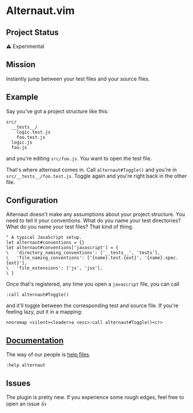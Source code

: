 # Alternaut.vim

## Project Status
:warning: Experimental

## Mission
Instantly jump between your test files and your source files.

## Example
Say you've got a project structure like this:
```
src/
  __tests__/
    logic.test.js
    foo.test.js
  logic.js
  foo.js
```

and you're editing `src/foo.js`. You want to open the test file.

That's where alternaut comes in. Call `alternaut#Toggle()` and you're in
`src/__tests__/foo.test.js`. Toggle again and you're right back in the other
file.

## Configuration
Alternaut doesn't make any assumptions about your project structure. You need
to tell it your conventions. What do you name your test directories? What do
you name your test files? That kind of thing.

```viml
" A typical JavaScript setup.
let alternaut#conventions = {}
let alternaut#conventions['javascript'] = {
\   'directory_naming_conventions': ['__tests__', 'tests'],
\   'file_naming_conventions': ['{name}.test.{ext}', '{name}.spec.{ext}'],
\   'file_extensions': ['js', 'jsx'],
\ }
```

Once that's registered, any time you open a `javascript` file, you can call
```viml
:call alternaut#Toggle()
```

and it'll toggle between the corresponding test and source file. If you're
feeling lazy, put it in a mapping:
```viml
nnoremap <silent><leader>a <esc>:call alternaut#Toggle()<cr>
```

## [Documentation](https://github.com/PsychoLlama/alternaut.vim/blob/master/doc/alternaut.txt)
The way of our people is [help files](https://github.com/PsychoLlama/alternaut.vim/blob/master/doc/alternaut.txt).
```viml
:help alternaut
```

## Issues
The plugin is pretty new. If you experience some rough edges, feel free to
open an issue :thumbsup:
